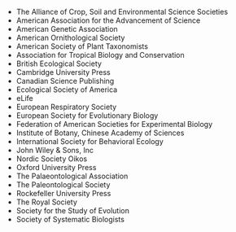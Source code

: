 <ul class="member-list">
  <li>The Alliance of Crop, Soil and Environmental Science Societies</li>
  <li>American Association for the Advancement of Science</li>
  <li>American Genetic Association</li>
  <li>American Ornithological Society</li>
  <li>American Society of Plant Taxonomists</li>
  <li>Association for Tropical Biology and Conservation</li>
  <li>British Ecological Society</li>
  <li>Cambridge University Press</li>
  <li>Canadian Science Publishing</li>
  <li>Ecological Society of America</li>
  <li>eLife</li>
  <li>European Respiratory Society</li>
  <li>European Society for Evolutionary Biology</li>
  <li>Federation of American Societies for Experimental Biology</li>
  <li>Institute of Botany, Chinese Academy of Sciences</li>
  <li>International Society for Behavioral Ecology</li>
  <li>John Wiley &amp; Sons, Inc</li>
  <li>Nordic Society Oikos</li>
  <li>Oxford University Press</li>
  <li>The Palaeontological Association</li>
  <li>The Paleontological Society</li>
  <li>Rockefeller University Press</li>
  <li>The Royal Society</li>
  <li>Society for the Study of Evolution</li>
  <li>Society of Systematic Biologists</li>
</ul>
